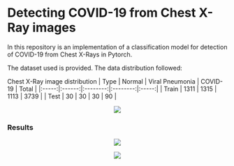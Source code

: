 # Detecting COVID-19 from Chest X-Ray images

In this repository is an implementation of a classification model for detection of COVID-19 from Chest X-Rays in Pytorch.

The dataset used is provided. The data distribution followed:

Chest X-Ray image distribution
|  Type | Normal | Viral Pneumonia | COVID-19 | Total |
|:-----:|:------:|:--------:|:--------:|:-----:|
| Train | 1311 | 1315 | 1113 | 3739 |
|  Test |  30 | 30 | 30 | 90 |

<p align="center">
  <img src="https://github.com/MKSK22/Detecting_Covid19_fromChestXrays/blob/main/covid_samples.png"/>
</p>

### Results



<p align="center">
  <img src="https://github.com/MKSK22/Detecting_Covid19_fromChestXrays/blob/main/pred.png"/>
</p>

<p align="center">
  <img src="https://github.com/MKSK22/Detecting_Covid19_fromChestXrays/blob/main/pred2.png"/>
</p>
